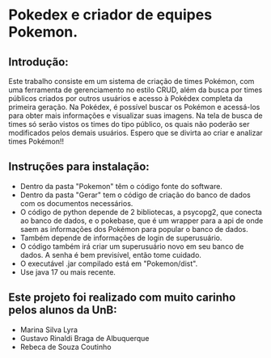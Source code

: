 # Pokedex e criador de equipes Pokemon.

## Introdução:

Este trabalho consiste em um sistema de criação de times Pokémon, com uma ferramenta de gerenciamento no estilo CRUD, além da busca por times públicos criados por outros usuários e acesso à Pokédex completa da primeira geração. Na Pokédex, é possível buscar os Pokémon e acessá-los para obter mais informações e visualizar suas imagens. Na tela de busca de times só serão vistos os times do tipo público, os quais não poderão ser modificados pelos demais usuários. Espero que se divirta ao criar e analizar times Pokémon!!

## Instruções para instalação:

- Dentro da pasta "Pokemon" têm o código fonte do software.
- Dentro da pasta "Gerar" tem o código de criação do banco de dados com os documentos necessários.
- O código de python depende de 2 bibliotecas, a psycopg2, que conecta ao banco de dados, e o pokebase,
  que é um wrapper para a api de onde saem as informações dos Pokémon para popular o banco de dados.
- Também depende de informações de login de superusuário.
- O código também irá criar um superusuário novo em seu banco de dados. A senha é bem previsível, então
  tome cuidado.
- O executável .jar compilado está em "Pokemon/dist".
- Use java 17 ou mais recente.

## Este projeto foi realizado com muito carinho pelos alunos da UnB:

- Marina Silva Lyra
- Gustavo Rinaldi Braga de Albuquerque
- Rebeca de Souza Coutinho 
